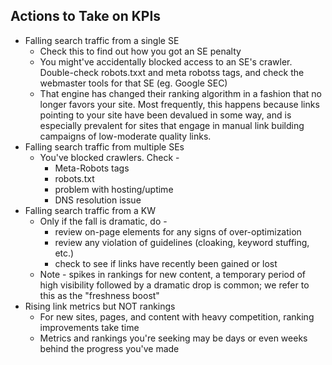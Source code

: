 ## Actions to Take on KPIs
* Falling search traffic from a single SE
    * Check this to find out how you got an SE penalty
    * You might've accidentally blocked access to an SE's crawler. Double-check robots.txxt and meta robotss tags, and check the webmaster tools for that SE (eg. Google SEC)
    * That engine has changed their ranking algorithm in a fashion that no longer favors your site. Most frequently, this happens because links pointing to your site have been devalued in some way, and is especially prevalent for sites that engage in manual link building campaigns of low-moderate quality links.
* Falling search traffic from multiple SEs
    * You've blocked crawlers. Check -
        * Meta-Robots tags
        * robots.txt
        * problem with hosting/uptime
        * DNS resolution issue
* Falling search traffic from a KW
    * Only if the fall is dramatic, do -
        * review on-page elements for any signs of over-optimization
        * review any violation of guidelines (cloaking, keyword stuffing, etc.) 
        * check to see if links have recently been gained or lost
    * Note - spikes in rankings for new content, a temporary period of high visibility followed by a dramatic drop is common; we refer to this as the "freshness boost"
* Rising link metrics but NOT rankings
    * For new sites, pages, and content with heavy competition, ranking improvements take time
    * Metrics and rankings you're seeking may be days or even weeks behind the progress you've made
